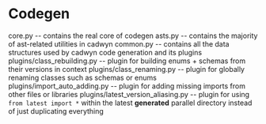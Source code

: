 # Codegen

core.py -- contains the real core of codegen
asts.py -- contains the majority of ast-related utilities in cadwyn
common.py -- contains all the data structures used by cadwyn code generation and its plugins
plugins/class_rebuilding.py -- plugin for building enums + schemas from their versions in context
plugins/class_renaming.py -- plugin for globally renaming classes such as schemas or enums
plugins/import_auto_adding.py -- plugin for adding missing imports from other files or libraries
plugins/latest_version_aliasing.py -- plugin for using `from latest import *` within the latest **generated** parallel directory instead of just duplicating everything
